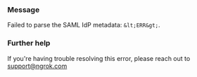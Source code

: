 
### Message
Failed to parse the SAML IdP metadata: `&lt;ERR&gt;`.

### Further help
If you're having trouble resolving this error, please reach out to [support@ngrok.com](mailto:support@ngrok.com?subject=Help%20with%20ERR_NGROK_1683)

